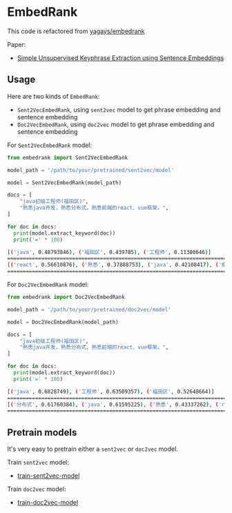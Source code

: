 # EmbedRank

This code is refactored from [yagays/embedrank](https://github.com/yagays/embedrank)

Paper: 

* [Simple Unsupervised Keyphrase Extraction using Sentence Embeddings](https://arxiv.org/abs/1801.04470)

## Usage

Here are two kinds of `EmbedRank`:

* `Sent2VecEmbedRank`, using `sent2vec` model to get phrase embedding and sentence embedding
* `Doc2VecEmbedRank`, using `doc2vec` model to get phrase embedding and sentence embedding


For `Sent2VecEmbedRank` model:

```python
from embedrank import Sent2VecEmbedRank

model_path = '/path/to/your/pretrained/sent2vec/model'

model = Sent2VecEmbedRank(model_path)

docs = [
    "java初级工程师(福田区)",
    "熟悉java开发，熟悉分布式，熟悉前端的react、vue框架。",
]

for doc in docs:
  print(model.extract_keyword(doc))
  print('=' * 100)
```

```bash
[('java', 0.48793846), ('福田区', 0.439785), ('工程师', 0.11300646)]
====================================================================================================
[('react', 0.56610876), ('熟悉', 0.37888753), ('java', 0.42108417), ('框架', 0.3385066), ('分布式', 0.2882378), ('开发', 0.22691125), ('vue', 0.45964164), ('熟悉', 0.37888753), ('熟悉', 0.37888753)]
====================================================================================================
```

For `Doc2VecEmbedRank` model:

```python
from embedrank import Doc2VecEmbedRank

model_path = '/path/to/your/pretrained/doc2vec/model'

model = Doc2VecEmbedRank(model_path)

docs = [
    "java初级工程师(福田区)",
    "熟悉java开发，熟悉分布式，熟悉前端的react、vue框架。",
]

for doc in docs:
  print(model.extract_keyword(doc))
  print('=' * 100)

```

```bash
[('java', 0.6828749), ('工程师', 0.63509357), ('福田区', 0.52648664)]
====================================================================================================
[('分布式', 0.61760384), ('java', 0.61595225), ('熟悉', 0.43337262), ('react', 0.3199829), ('开发', 0.34032723), ('框架', 0.28698522), ('vue', 0.25441816), ('熟悉', 0.44235963), ('熟悉', 0.4399612)]
====================================================================================================
```

## Pretrain models

It's very easy to pretrain either a `sent2vec` or `doc2vec` model.

Train `sent2vec` model:

* [train-sent2vec-model](https://github.com/epfml/sent2vec#train-a-new-sent2vec-model)

Train `doc2vec` model:

* [train-doc2vec-model](https://radimrehurek.com/gensim/auto_examples/tutorials/run_doc2vec_lee.html)

